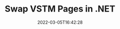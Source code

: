 ---
############################# Static ############################
layout: "auto-gen"
date: 2022-03-05T16:42:28
draft: false

############################# Head ############################
head_title: "Swap & Exchange VSTM Pages in C# .NET"
head_description: " C# .NET users to swap and exchange positions of two pages within a VSTM file using the file split API."

############################# Header ############################
title: "Swap VSTM Pages in .NET"
description: "Swap and exchange positions of two pages within a VSTM file using the file splitter API for .NET (C#, ASP.NET, VB.NET, .NET Core) applications."
bg_image: "https://cms.admin.containerize.com/templates/aspose/App_Themes/V3/images/bg/header1.png"
bg_overlay: false
button:
    enable: true
    icon: "fas fa-arrow-down"
    label: "Download Free Trial"
    link: "https://downloads.groupdocs.com/merger/net"

############################# SubMenu ############################
submenu:
    enable: true

    left:
        img_alt: "GroupDocs.Merger for .NET"
        image: "https://cms.admin.containerize.com/templates/groupdocs/images/product-logos/90x90-noborder/groupdocs-merger-net.png"
        product: "GroupDocs.Merger"
        platform: ".NET"

    middle:
        button:

            # button loop
            - link: "https://apireference.groupdocs.com/merger/net"
              text: "API Reference"

            # button loop
            - link: "https://github.com/groupdocs-merger"
              text: "Code Examples"

            # button loop
            - link: "https://products.groupdocs.app/merger/family"
              text: "Live Demos"

            # button loop
            - link: "https://purchase.groupdocs.com/pricing/merger/net"
              text: "Pricing"

    right:
        link_download: "https://downloads.groupdocs.com/merger"
        link_learn: "https://docs.groupdocs.com/merger/net"
        link_buy: "https://purchase.groupdocs.com"

############################# About ############################
about:
    enable: true
    title: "About GroupDocs.Merger for .NET API"
    content: |
        [GroupDocs.Merger for .NET](https://products.groupdocs.com/merger/net/) offers a simple solution to safely merge, split, move, remove, extract, swap & rotate between a wide range of document formats including PDF, Microsoft Office (Word, Excel, PowerPoint, OneNote), OpenDocument, HTML and many others within .NET applications. By adding just a few lines of the code, perform several document operations such as move, remove, rotate, swap, extract or change the orientation of pages within the documents. The documents merging API also supports previewing document pages as an image to analyse the document structure, formatting and content on the page.
        
        GroupDocs.Merger APIs are well supported on all major operating systems and platforms including .NET Framework, .NET Standard, .NET Core, Mono and Xamarin.

############################# Steps ############################
steps:
    enable: true
    title_left: "Swap VSTM File Pages in .NET"
    content_left: |
        [GroupDocs.Merger](/merger/net/) makes it easy for .NET developers to swap, exchange and organize pages within a VSTM file by implementing a few easy steps.

        *   Initialise <mark>**SwapOptions**</mark> class to specify page numbers to exchange.
        *   Create new instance of <mark>**Merger**</mark> class and pass source document path as a constructor parameter.
        *   Call <mark>**SwapPages**</mark> method and pass <mark>**SwapOptions**</mark> object to it.
        *   Call <mark>**Save**</mark> method and pass desired file path to save resultant document.
        
    title_right: "System Requirements"
    content_right: |
        GroupDocs.Merger for .NET APIs are supported on all major platforms and operating systems. Before executing the code below, please make sure that you have the following prerequisites installed on your system.

        *   Operating Systems: Microsoft Windows, Linux, MacOS
        *   Development Environments: Visual Studio, Xamarin, MonoDevelop
        *   Frameworks: .NET Framework, .NET Standard, .NET Core, Mono
        *   Download the latest version of GroupDocs.Merger for .NET from [NuGet](https://www.nuget.org/packages/GroupDocs.Merger)
        
    code: |
        ```cs
        // Swap VSTM file pages using GroupDocs.Merger API
        int pageNumber1 = 3;
        int pageNumber2 = 6;

        // Initialise SwapOptions class to specify page numbers to swap
        SwapOptions swapOptions = new SwapOptions(pageNumber2, pageNumber1);

        // Instantiate Merger with input VSTM document
        using (Merger merger = new Merger("input.vstm"))
          {
            // Call SwapPages method and pass SwapOptions object to it
            merger.SwapPages(swapOptions);
            
            // Call Save method and pass desired file path to save the output document
            merger.Save("output.vstm");
          }
        ```

############################# Demos ############################
demos:
    enable: true
    title: "Live Demos - Swap VSTM File Pages Online"
    content: |
        Swap pages within VSTM files right now by visiting [GroupDocs.Merger Live Demos](https://products.groupdocs.app/splitter/swap-pages/vstm) website.
        The live demo has the following benefits
        
############################# About Formats ############################
about_formats:
    enable: true
    format:
        # format loop
        - icon: "far fa-file-alt"
          title: "About VSTM File Format"
          content: |
            Files with VSTM extension are template files created with Microsoft Visio that support macros. Unlike VSDX files, files created from VSTM templates can run macros that are developed in Visual Basic for Applications (VBA) code. A template file can be created in order to provide basic settings of the document that can be utilized to generate further documents with these settings.

          link: "https://docs.fileformat.com/image/vstm/"

############################# More Formats ############################
more_formats:
    enable: true
    title: "Swapping Pages of Other File Formats"
    content: |
        .NET documents merger & split API for file formats and images. Rearrange pages of some of the popular file formats as stated below.
    format: 
        # format loop
        - name: "Swap CSV File Pages in .NET"
          link: "/merger/net/swap/csv/"
          description: "Comma Separated Values File"

        # format loop
        - name: "Swap DOC File Pages in .NET"
          link: "/merger/net/swap/doc/"
          description: "Microsoft Word Document"

        # format loop
        - name: "Swap DOCM File Pages in .NET"
          link: "/merger/net/swap/docm/"
          description: "Microsoft Word Macro-Enabled Document"

        # format loop
        - name: "Swap DOCX File Pages in .NET"
          link: "/merger/net/swap/docx/"
          description: "Microsoft Word Open XML Document"

        # format loop
        - name: "Swap DOT File Pages in .NET"
          link: "/merger/net/swap/dot/"
          description: "Microsoft Word Document Template"

        # format loop
        - name: "Swap DOTM File Pages in .NET"
          link: "/merger/net/swap/dotm/"
          description: "Microsoft Word Macro-Enabled Template"

        # format loop
        - name: "Swap DOTX File Pages in .NET"
          link: "/merger/net/swap/dotx/"
          description: "Word Open XML Document Template"

        # format loop
        - name: "Swap EPUB File Pages in .NET"
          link: "/merger/net/swap/epub/"
          description: "Digital E-Book File Format"

        # format loop
        - name: "Swap HTML File Pages in .NET"
          link: "/merger/net/swap/html/"
          description: "Hyper Text Markup Language"

        # format loop
        - name: "Swap MHT File Pages in .NET"
          link: "/merger/net/swap/mht/"
          description: "MIME Encapsulation of Aggregate HTML"

        # format loop
        - name: "Swap MHTML File Pages in .NET"
          link: "/merger/net/swap/mhtml/"
          description: "MIME Encapsulation of Aggregate HTML"

        # format loop
        - name: "Swap ODP File Pages in .NET"
          link: "/merger/net/swap/odp/"
          description: "OpenDocument Presentation File Format"

        # format loop
        - name: "Swap ODS File Pages in .NET"
          link: "/merger/net/swap/ods/"
          description: "Open Document Spreadsheet"

        # format loop
        - name: "Swap ODT File Pages in .NET"
          link: "/merger/net/swap/odt/"
          description: "Open Document Text"

        # format loop
        - name: "Swap OTP File Pages in .NET"
          link: "/merger/net/swap/otp/"
          description: "Origin Graph Template"

        # format loop
        - name: "Swap OTT File Pages in .NET"
          link: "/merger/net/swap/ott/"
          description: "Open Document Template"

        # format loop
        - name: "Swap PDF File Pages in .NET"
          link: "/merger/net/swap/pdf/"
          description: "Portable Document"

        # format loop
        - name: "Swap POTM File Pages in .NET"
          link: "/merger/net/swap/potm/"
          description: "Microsoft PowerPoint Template"

        # format loop
        - name: "Swap POTX File Pages in .NET"
          link: "/merger/net/swap/potx/"
          description: "Microsoft PowerPoint Open XML Template"

        # format loop
        - name: "Swap PPS File Pages in .NET"
          link: "/merger/net/swap/pps/"
          description: "Microsoft PowerPoint Slide Show"

        # format loop
        - name: "Swap PPSM File Pages in .NET"
          link: "/merger/net/swap/ppsm/"
          description: "Microsoft PowerPoint Slide Show"

        # format loop
        - name: "Swap PPSX File Pages in .NET"
          link: "/merger/net/swap/ppsx/"
          description: "PowerPoint Open XML Slide Show"

        # format loop
        - name: "Swap PPT File Pages in .NET"
          link: "/merger/net/swap/ppt/"
          description: "PowerPoint Presentation"

        # format loop
        - name: "Swap PPTM File Pages in .NET"
          link: "/merger/net/swap/pptm/"
          description: "Microsoft PowerPoint Presentation"

        # format loop
        - name: "Swap PPTX File Pages in .NET"
          link: "/merger/net/swap/pptx/"
          description: "PowerPoint Open XML Presentation"

        # format loop
        - name: "Swap PS File Pages in .NET"
          link: "/merger/net/swap/ps/"
          description: "PostScript (PS)"

        # format loop
        - name: "Swap RTF File Pages in .NET"
          link: "/merger/net/swap/rtf/"
          description: "Rich Text File Format"

        # format loop
        - name: "Swap TEX File Pages in .NET"
          link: "/merger/net/swap/tex/"
          description: "LaTeX Source Document"

        # format loop
        - name: "Swap TSV File Pages in .NET"
          link: "/merger/net/swap/tsv/"
          description: "Tab Separated Values File"

        # format loop
        - name: "Swap TXT File Pages in .NET"
          link: "/merger/net/swap/txt/"
          description: "Plain Text File Format"

        # format loop
        - name: "Swap VDX File Pages in .NET"
          link: "/merger/net/swap/vdx/"
          description: "Microsoft Visio XML Drawing File Format"

        # format loop
        - name: "Swap VSDM File Pages in .NET"
          link: "/merger/net/swap/vsdm/"
          description: "Visio Macro-Enabled Drawing"

        # format loop
        - name: "Swap VSDX File Pages in .NET"
          link: "/merger/net/swap/vsdx/"
          description: "Microsoft Visio File Format"

        # format loop
        - name: "Swap VSSM File Pages in .NET"
          link: "/merger/net/swap/vssm/"
          description: "Microsoft Visio Macro Enabled File Format"

        # format loop
        - name: "Swap VSSX File Pages in .NET"
          link: "/merger/net/swap/vssx/"
          description: "Visio Stencil File Format"

        # format loop
        - name: "Swap VSTX File Pages in .NET"
          link: "/merger/net/swap/vstx/"
          description: "Microsoft Visio File Format"

        # format loop
        - name: "Swap VSX File Pages in .NET"
          link: "/merger/net/swap/vsx/"
          description: "Vector Scalar Extension"

        # format loop
        - name: "Swap VTX File Pages in .NET"
          link: "/merger/net/swap/vtx/"
          description: "Microsoft Visio Drawing Template"

        # format loop
        - name: "Swap XLAM File Pages in .NET"
          link: "/merger/net/swap/xlam/"
          description: "Microsoft Excel Macro-Enabled Add-In"

        # format loop
        - name: "Swap XLS File Pages in .NET"
          link: "/merger/net/swap/xls/"
          description: "Microsoft Excel Binary File Format"

        # format loop
        - name: "Swap XLSB File Pages in .NET"
          link: "/merger/net/swap/xlsb/"
          description: "Microsoft Excel Binary Spreadsheet File"

        # format loop
        - name: "Swap XLSM File Pages in .NET"
          link: "/merger/net/swap/xlsm/"
          description: "Microsoft Excel Macro-Enabled Spreadsheet"

        # format loop
        - name: "Swap XLSX File Pages in .NET"
          link: "/merger/net/swap/xlsx/"
          description: "Microsoft Excel Open XML Spreadsheet"

        # format loop
        - name: "Swap XLT File Pages in .NET"
          link: "/merger/net/swap/xlt/"
          description: "Microsoft Excel Template"

        # format loop
        - name: "Swap XLTM File Pages in .NET"
          link: "/merger/net/swap/xltm/"
          description: "Microsoft Excel Macro-Enabled Template"

        # format loop
        - name: "Swap XLTX File Pages in .NET"
          link: "/merger/net/swap/xltx/"
          description: "Microsoft Excel Open XML Template"

        # format loop
        - name: "Swap XPS File Pages in .NET"
          link: "/merger/net/swap/xps/"
          description: "Open XML Paper Specification"



############################# Back to top ###############################
back_to_top:
    enable: true
---